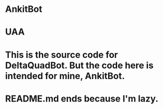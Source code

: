# AnkitBot
# UAA
# This is the source code for DeltaQuadBot. But the code here is intended for mine, AnkitBot.
# README.md ends because I'm lazy.
